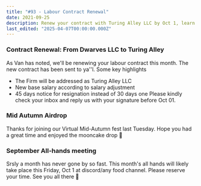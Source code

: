 ```yaml
---
title: "#93 - Labour Contract Renewal"
date: 2021-09-25
description: Renew your contract with Turing Alley LLC by Oct 1, learn about new salary and resignation terms, and join the October all-hands meeting and Mid-Autumn airdrop event.
last_edited: "2025-04-07T00:00:00.000Z"
---
```


### Contract Renewal: From Dwarves LLC to Turing Alley

As Van has noted, we'll be renewing your labour contract this month. The new contract has been sent to ya''l. Some key highlights

- The Firm will be addressed as Turing Alley LLC
- New base salary according to salary adjustment
- 45 days notice for resignation instead of 30 days one
  Please kindly check your inbox and reply us with your signature before Oct 01.

### Mid Autumn Airdrop

Thanks for joining our Virtual Mid-Autumn fest last Tuesday. Hope you had a great time and enjoyed the mooncake drop 🥮

### September All-hands meeting

Srsly a month has never gone by so fast. This month's all hands will likely take place this Friday, Oct 1 at discord/any food channel. Please reserve your time. See you all there 🤞
